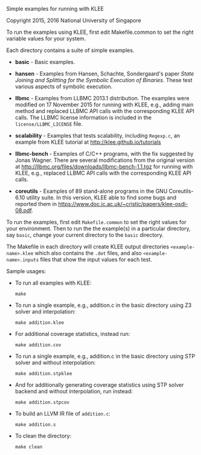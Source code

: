 Simple examples for running with KLEE

Copyright 2015, 2016 National University of Singapore

To run the examples using KLEE, first edit Makefile.common to set the
right variable values for your system.

Each directory contains a suite of simple examples.

- **basic**  - Basic examples.

- **hansen** - Examples from Hansen, Schachte, Sondergaard's paper *State Joining and Splitting for the Symbolic Execution of Binaries.* These test various aspects of symbolic execution.

- **llbmc** - Examples from LLBMC 2013.1 distribution. The examples were modified on 17 November 2015 for running with KLEE, e.g., adding main method and replaced LLBMC API calls with the corresponding KLEE API calls. The LLBMC license information is included in the `license/LLBMC_LICENSE` file.

- **scalability** - Examples that tests scalability, including `Regexp.c`, an example from KLEE tutorial at http://klee.github.io/tutorials

- **llbmc-bench** - Examples of C/C++ programs, with the fix suggested by Jonas Wagner. There are several modifications from the original version at http://llbmc.org/files/downloads/llbmc-bench-1.1.tgz for running with KLEE, e.g., replaced LLBMC API calls with the corresponding KLEE API calls.

- **coreutils** - Examples of 89 stand-alone programs in the GNU Coreutils-6.10 utility suite. In this version, KLEE able to find some bugs and reported them in https://www.doc.ic.ac.uk/~cristic/papers/klee-osdi-08.pdf.

To run the examples, first edit `Makefile.common` to set the right values for your environment. Then to run the the example(s) in a particular directory, say `basic`, change your current directory to the `basic` directory.

The Makefile in each directory will create KLEE output directories `<example-name>.klee` which also contains the `.dot` files, and also `<example-name>.inputs` files that show the input values for each test.

Sample usages:
- To run all examples with KLEE:

  `make`

- To run a single example, e.g., addition.c in the basic directory using Z3 solver and interpolation:

  `make addition.klee`

- For additional coverage statistics, instead run:

  `make addition.cov`

- To run a single example, e.g., addition.c in the basic directory using STP solver and without interpolation:

  `make addition.stpklee`

- And for additionally generating coverage statistics using STP solver backend and without interpolation, run instead:

  `make addition.stpcov`

- To build an LLVM IR file of `addition.c`:

  `make addition.s`

- To clean the directory:

  `make clean`

